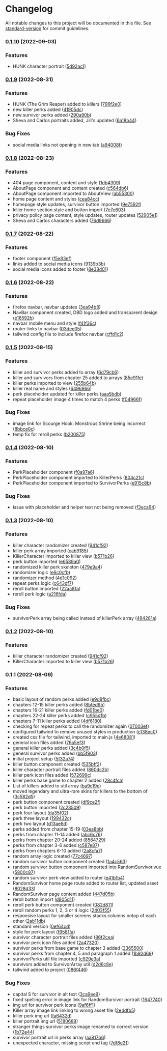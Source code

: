 # Changelog

All notable changes to this project will be documented in this file. See [standard-version](https://github.com/conventional-changelog/standard-version) for commit guidelines.

### [0.1.10](https://github.com/joeytierney/dbd-vue/compare/v0.1.9...v0.1.10) (2022-09-03)


### Features

* HUNK character portrait ([5d92ac1](https://github.com/joeytierney/dbd-vue/commit/5d92ac1d03f95549a92bc01cbb4d5de1b0786c8d))

### [0.1.9](https://github.com/joeytierney/dbd-vue/compare/v0.1.8...v0.1.9) (2022-08-31)


### Features

* HUNK (The Grim Reaper) added to killers ([796f2e0](https://github.com/joeytierney/dbd-vue/commit/796f2e0f0a3400127982d54ac3e4967dae5caf22))
* new killer perks added ([41905dc](https://github.com/joeytierney/dbd-vue/commit/41905dc965db5c4ca17adcb325a8eb4d7fc7db24))
* new survivor perks added ([290a90b](https://github.com/joeytierney/dbd-vue/commit/290a90b1701af95f3cd13dd53ccad3ff5b3ff93c))
* Sheva and Carlos portraits added, Jill's updated ([6a18b44](https://github.com/joeytierney/dbd-vue/commit/6a18b441c41f4b4c70583eeb613ed2b0880deb21))


### Bug Fixes

* social media links not opening in new tab ([a94008f](https://github.com/joeytierney/dbd-vue/commit/a94008f3fd960b5b8bd53a0b651940d6d4ea3fd1))

### [0.1.8](https://github.com/joeytierney/dbd-vue/compare/v0.1.7...v0.1.8) (2022-08-23)


### Features

* 404 page component, content and style ([1db4309](https://github.com/joeytierney/dbd-vue/commit/1db430995f06871507833c72464e24093e8baa37))
* AboutPage component and content created ([c564db6](https://github.com/joeytierney/dbd-vue/commit/c564db61ae98e7b40c27ce2ba06a37420a2f0807))
* AboutPage component imported to AboutView ([ab55300](https://github.com/joeytierney/dbd-vue/commit/ab55300676f4554851ea46654f36f23320aea182))
* home page content and styles ([cea84cc](https://github.com/joeytierney/dbd-vue/commit/cea84ccb5f3d5c3b252db3103a62d6cb923d1786))
* homepage style updates, survivor button imported ([9e7592f](https://github.com/joeytierney/dbd-vue/commit/9e7592f0e367f151f9fdabf974a7c51587aef2a9))
* killer home section style and button import ([7e7e603](https://github.com/joeytierney/dbd-vue/commit/7e7e603f7df793f6f2ab219fe5663063b0621ee2))
* privacy policy page content, style updates, router updates ([52905e1](https://github.com/joeytierney/dbd-vue/commit/52905e10290b1422dbfdb8ac3fd17228b9a84900))
* Sheva and Carlos characters added ([76d9666](https://github.com/joeytierney/dbd-vue/commit/76d966662b1c38d218b2c901ac0382d94d592684))

### [0.1.7](https://github.com/joeytierney/dbd-vue/compare/v0.1.6...v0.1.7) (2022-08-22)


### Features

* footer component ([f5e83ef](https://github.com/joeytierney/dbd-vue/commit/f5e83ef0e240bd5c135a2db06200dc51411db5b0))
* links added to social media icons ([9139b3b](https://github.com/joeytierney/dbd-vue/commit/9139b3b379a4ab4deb6a191276486255a548d7d7))
* social media icons added to footer ([8e38d01](https://github.com/joeytierney/dbd-vue/commit/8e38d019990d864dc3135c34d9e44526be86340d))

### [0.1.6](https://github.com/joeytierney/dbd-vue/compare/v0.1.5...v0.1.6) (2022-08-22)


### Features

* firefox navbar, navbar updates ([3ea94b8](https://github.com/joeytierney/dbd-vue/commit/3ea94b8628bea3cbb6ce260ed1cdd5848096ebc7))
* NavBar component created, DBD logo added and transparent design ([e18592b](https://github.com/joeytierney/dbd-vue/commit/e18592b543dddb89bf5e2d10c608165fdede58cc))
* navbar mobile menu and style ([f41f36c](https://github.com/joeytierney/dbd-vue/commit/f41f36cb33d6915604ee6ea75fb85ea48a3672c0))
* router-links to navbar ([03dee05](https://github.com/joeytierney/dbd-vue/commit/03dee0578e58293e7e9350af50f034412ce36638))
* tailwind config file to include firefox navbar ([cffd1c2](https://github.com/joeytierney/dbd-vue/commit/cffd1c2d111c3b3844354b0c298227e430676456))

### [0.1.5](https://github.com/joeytierney/dbd-vue/compare/v0.1.4...v0.1.5) (2022-08-15)


### Features

* killer and survivor perks added to array ([6d79cb6](https://github.com/joeytierney/dbd-vue/commit/6d79cb6641ee568938dcdca00b982b1fe7281cec))
* killer and survivors from chapter 25 added to arrays ([85e91fe](https://github.com/joeytierney/dbd-vue/commit/85e91fe443facd01fecec7b8b6641634410dc104))
* killer perks imported to view ([255b64b](https://github.com/joeytierney/dbd-vue/commit/255b64b6b640a11ef7429b8ad4a5864df4e29c3b))
* killer real name and styles ([6496966](https://github.com/joeytierney/dbd-vue/commit/6496966b806aae7e078ec90608b3feb103392d5a))
* perk placeholder updated for killer perks ([aaa5bdb](https://github.com/joeytierney/dbd-vue/commit/aaa5bdbb72dc5fedec23e5a8f673e05048c755a1))
* repeat placeholder image 4 times to match 4 perks ([f04966f](https://github.com/joeytierney/dbd-vue/commit/f04966f5d0d9aee660dbb10aa0439b24da71a1ee))


### Bug Fixes

* image link for Scourge Hook: Monstrous Shrine being incorrect ([8bbce0c](https://github.com/joeytierney/dbd-vue/commit/8bbce0ccac763a693c7dde89b57c46170ae3a25b))
* temp fix for reroll perks ([b200875](https://github.com/joeytierney/dbd-vue/commit/b200875e71c92eb9f5c462668002363272b1dbd8))

### [0.1.4](https://github.com/joeytierney/dbd-vue/compare/v0.1.3...v0.1.4) (2022-08-10)


### Features

* PerkPlaceholder component ([f0a97a6](https://github.com/joeytierney/dbd-vue/commit/f0a97a6dff3568d1a32664495c05c30e04db690b))
* PerkPlaceholder component imported to KillerPerks ([804c21c](https://github.com/joeytierney/dbd-vue/commit/804c21cca3bfb848528e4660038a877de3534a90))
* PerkPlaceholder component imported to SurvivorPerks ([e915c8b](https://github.com/joeytierney/dbd-vue/commit/e915c8b53cdac4fe6285469c0e43129d7b486141))


### Bug Fixes

* issue with placeholder and helper text not being removed ([f3eca64](https://github.com/joeytierney/dbd-vue/commit/f3eca644f886700c3f37cc5b5ccb60707703c3fd))

### [0.1.3](https://github.com/joeytierney/dbd-vue/compare/v0.1.1...v0.1.3) (2022-08-10)


### Features

* killer character randomizer created ([941cf92](https://github.com/joeytierney/dbd-vue/commit/941cf92f4c6817f30ca3cf0fe0c0ddc2ae36b933))
* killer perk array imported ([cab9185](https://github.com/joeytierney/dbd-vue/commit/cab91853fcd8a07454e590329560e870ce897b30))
* KillerCharacter imported to killer view ([b571b26](https://github.com/joeytierney/dbd-vue/commit/b571b26d8956a4226d0913e1221873b96b93aaf0))
* perk button imported ([e6589a0](https://github.com/joeytierney/dbd-vue/commit/e6589a042011c29c21418f4e28a581378eba83c4))
* randomized killer perk skeleton ([479e9a4](https://github.com/joeytierney/dbd-vue/commit/479e9a4de6a83c135780c00908f4ebd51a86ba5d))
* randomizer logic ([e6c0cfb](https://github.com/joeytierney/dbd-vue/commit/e6c0cfbfa9f5f69bde2055201135a1aa9deebac7))
* randomizer method ([4d1c092](https://github.com/joeytierney/dbd-vue/commit/4d1c092afd7c55b29cb32ae973646a44bcc415dd))
* repeat perks logic ([c643df7](https://github.com/joeytierney/dbd-vue/commit/c643df759afa515b8084b8a6e44c03efb62bc7ee))
* reroll button imported ([22aa91a](https://github.com/joeytierney/dbd-vue/commit/22aa91ae2ed12305db91840521c0292774d8caa1))
* reroll perk logic ([a216fda](https://github.com/joeytierney/dbd-vue/commit/a216fda432649bf52fe387def8a4b0299f268dcf))


### Bug Fixes

* survivorPerk array being called instead of killerPerk array ([484281a](https://github.com/joeytierney/dbd-vue/commit/484281abc1e931687fa55e5adc999c36b1ee409f))

### [0.1.2](https://github.com/joeytierney/dbd-vue/compare/v0.1.1...v0.1.2) (2022-08-10)


### Features

* killer character randomizer created ([941cf92](https://github.com/joeytierney/dbd-vue/commit/941cf92f4c6817f30ca3cf0fe0c0ddc2ae36b933))
* KillerCharacter imported to killer view ([b571b26](https://github.com/joeytierney/dbd-vue/commit/b571b26d8956a4226d0913e1221873b96b93aaf0))

### 0.1.1 (2022-08-09)


### Features

* basic layout of random perks added ([e9d8fbc](https://github.com/joeytierney/dbd-vue/commit/e9d8fbcdaa30e961ab54f370ba0f5ee024d8404c))
* chapters 12-15 killer perks added ([8bfed9b](https://github.com/joeytierney/dbd-vue/commit/8bfed9bde24da93aa9a8e33d549f952b0f8e9ef8))
* chapters 16-21 killer perks added ([fd01be0](https://github.com/joeytierney/dbd-vue/commit/fd01be05afe2e1bce422139b1e151ced54c39710))
* chapters 22-24 killer perks added ([c955d1b](https://github.com/joeytierney/dbd-vue/commit/c955d1bb7e46c756965522ec1554b8c4f165a09e))
* chapters 7-11 killer perks added ([4df6180](https://github.com/joeytierney/dbd-vue/commit/4df618072118def7d888d919b2e951c7eb8fd975))
* checking for repeat perks to call the randomizer again ([07003ef](https://github.com/joeytierney/dbd-vue/commit/07003efce37bac3aa82b52bbc0487486582903e8))
* configured tailwind to remove unused styles in production ([c138ec0](https://github.com/joeytierney/dbd-vue/commit/c138ec0b762ef608d19d6958c1e30663044df182))
* created css file for tailwind, imported to main.js ([4e68081](https://github.com/joeytierney/dbd-vue/commit/4e68081837a62bb6618ccb368c14d4d530ed0138))
* general icon files added ([76a5ef3](https://github.com/joeytierney/dbd-vue/commit/76a5ef38b00b4f7beca70a6fc37366c9770b4f57))
* general killer perks added ([3c4b0f5](https://github.com/joeytierney/dbd-vue/commit/3c4b0f518ffc305878253d7f81121c090851699c))
* general survivor perks added ([bb5f903](https://github.com/joeytierney/dbd-vue/commit/bb5f903b2d0218b220b64bcc8b6b068b3f59c996))
* initial project setup ([5f32a74](https://github.com/joeytierney/dbd-vue/commit/5f32a74a8c6e0187f24989a049e21483cee1ac27))
* killer button component created ([535bff2](https://github.com/joeytierney/dbd-vue/commit/535bff2e69b5245f51999200eb106483b31d7fef))
* killer character portrait files added ([860dc2b](https://github.com/joeytierney/dbd-vue/commit/860dc2b5da34c28fd13104afbfec9036c2816fdd))
* killer perk icon files added ([572699c](https://github.com/joeytierney/dbd-vue/commit/572699ca43255ad358e887e344194c0e237f1360))
* killer perks base game to chapter 2 added ([28c4fca](https://github.com/joeytierney/dbd-vue/commit/28c4fca7e2519469b81829759d3f8ecf156812e6))
* List of killers added to util array ([ba9c19e](https://github.com/joeytierney/dbd-vue/commit/ba9c19e81a20fd925d520c1f49c36681fa500779))
* moved legendary and ultra-rare skins for killers to the bottom of ([3c582d5](https://github.com/joeytierney/dbd-vue/commit/3c582d525d1fa340b06d6cc15ede1b4b8e46cff0))
* perk button component created ([df9ce2f](https://github.com/joeytierney/dbd-vue/commit/df9ce2fd3d1784020677af37c0cf363fb4e7528b))
* perk button imported ([2c23509](https://github.com/joeytierney/dbd-vue/commit/2c23509c4cf25ddee62ce6f736ff4942386595d7))
* perk four layout ([da35f02](https://github.com/joeytierney/dbd-vue/commit/da35f0237d0a2401d301eef070cb1dddf13a21c1))
* perk three layout ([199432c](https://github.com/joeytierney/dbd-vue/commit/199432c37c4d75552d3e50cd9bc9972802584804))
* perk two layout ([d13ae6d](https://github.com/joeytierney/dbd-vue/commit/d13ae6d9438ab43f937300a423cf611d21ef6133))
* perks added from chapter 15-19 ([03ea8bb](https://github.com/joeytierney/dbd-vue/commit/03ea8bb0c684bd5e35011fe574ca32292daf4d32))
* perks from chapter 11-14 added ([abc6c76](https://github.com/joeytierney/dbd-vue/commit/abc6c76f8ae431f2a7c60f71bd5d6a5ac6a1fd33))
* perks from chapter 20-24 added ([8584729](https://github.com/joeytierney/dbd-vue/commit/858472984dc6c35240901fa213f1700485271638))
* perks from chapter 3-6 added ([c587e87](https://github.com/joeytierney/dbd-vue/commit/c587e8730faa8bfc0940fff15559b7c69a59d7bb))
* perks from chapters 6-10 added ([2a8cfa7](https://github.com/joeytierney/dbd-vue/commit/2a8cfa7f8165558769b66c7effe0617aa191fc42))
* random array logic created ([77c4697](https://github.com/joeytierney/dbd-vue/commit/77c4697fed85119e77e1dfa9f89d45af840aaa98))
* random survivor button component created ([1a4c563](https://github.com/joeytierney/dbd-vue/commit/1a4c563519e299623e3a96eac5eb3b8deaef00e7))
* random survivor button component imported into RandomSurvivor.vue ([5800c87](https://github.com/joeytierney/dbd-vue/commit/5800c878ff77ac4ca26e7de6cb5bb3b04de5fe2b))
* random survivor perk view added to router ([e41b1b4](https://github.com/joeytierney/dbd-vue/commit/e41b1b45df8936fae172689eb03b67ff7e470149))
* RandomSurvivor home page route added to router list, updated asset ([8028d33](https://github.com/joeytierney/dbd-vue/commit/8028d33a93ac6337fe29c8aec3c92fa7ecef2a0b))
* RandomSurvivor page content added ([447d05b](https://github.com/joeytierney/dbd-vue/commit/447d05be529fbc8c5dc9e95710e1c4b1843d572b))
* reroll button import ([d805d11](https://github.com/joeytierney/dbd-vue/commit/d805d11407819cf2c26a097ad76707ceaba191b5))
* reroll perk button component created ([082d811](https://github.com/joeytierney/dbd-vue/commit/082d811a96526bb5ea45ba6a048eb851c3109fe2))
* reroll random perks 1, 2, 3 or 4 logic ([2403f55](https://github.com/joeytierney/dbd-vue/commit/2403f55fa290dc62470c21836db89f0ae2c1b8a2))
* responsive layout for smaller screens stacks columns ontop of each other ([2ab11db](https://github.com/joeytierney/dbd-vue/commit/2ab11db5fc3cc36de0ca4b7c97e473888ea8bf72))
* standard version ([0ef64cd](https://github.com/joeytierney/dbd-vue/commit/0ef64cdaf6d934c209643595addee282222c3c6c))
* style for perk layout ([f9581fa](https://github.com/joeytierney/dbd-vue/commit/f9581fa1725caa75c997f81c38f17e65c953ade7))
* survivor character portrait files added ([86f2cea](https://github.com/joeytierney/dbd-vue/commit/86f2cea58ee893ecedc9e353708a9ac6d4a15a0b))
* survivor perk icon files added ([2a47320](https://github.com/joeytierney/dbd-vue/commit/2a47320121432d5ea1a6a8f96f484d99f92dbccb))
* survivor perks from base game to chapter 3 added ([3365500](https://github.com/joeytierney/dbd-vue/commit/3365500878be0fdc623ddfe5e06dc645aeda9d41))
* survivor perks from chapter 4, 5 and paragraph 1 added ([1b92d69](https://github.com/joeytierney/dbd-vue/commit/1b92d69a7d88dcbd49aab49b48d99114ce7fe075))
* survivorPerks util file imported ([c929e3a](https://github.com/joeytierney/dbd-vue/commit/c929e3a29cd19840fbe5c7fe3de289cc1857dd57))
* survivors added to SurvivorArray util ([d2d6c8e](https://github.com/joeytierney/dbd-vue/commit/d2d6c8e0dc08f2e8ac31b59dc1185c6ecf750132))
* tailwind added to project ([086f446](https://github.com/joeytierney/dbd-vue/commit/086f4462f340e2fc548166ab28ba055d30de7e49))


### Bug Fixes

* capital S for survivor in alt text ([3ca9ee9](https://github.com/joeytierney/dbd-vue/commit/3ca9ee946e0fee5be1122acd8731b34d9446ec74))
* fixed spelling error in image link for RandomSurvivor portrait ([1647740](https://github.com/joeytierney/dbd-vue/commit/164774018d1fea0fd57778b86366acc3ec79be23))
* img url for survivor perk icons ([9af6ff1](https://github.com/joeytierney/dbd-vue/commit/9af6ff13442feb7892cdd52353bbcd98cab6c8ab))
* Killer array image link linking to wrong asset file ([2e4dfb5](https://github.com/joeytierney/dbd-vue/commit/2e4dfb5f1dd2fa7b5c78a943c3721638e4eba068))
* killer perk img url ([fa6432d](https://github.com/joeytierney/dbd-vue/commit/fa6432d6da6e17b5048b6087288048054169a52b))
* killer portrait img url ([5180689](https://github.com/joeytierney/dbd-vue/commit/5180689d66d4420fb3bd98471994acecae19f18c))
* stranger things survivor perks image renamed to correct version ([1b72e44](https://github.com/joeytierney/dbd-vue/commit/1b72e445fcf2cfff579310886b54e4f6855230c0))
* survivor portrait url in perks array ([aa817b6](https://github.com/joeytierney/dbd-vue/commit/aa817b689475e908a9ed4c7e8b97008a62069445))
* unexpected character, missing script end tag ([7df8e21](https://github.com/joeytierney/dbd-vue/commit/7df8e21f6d69f8ae13b719e2e229ea8d8c4f7dc5))
